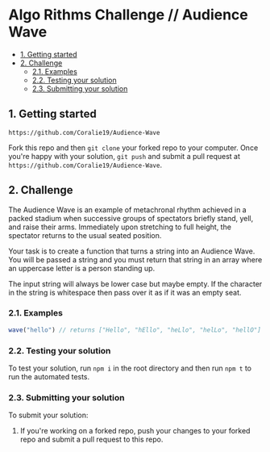 # Algo Rithms Challenge // Audience Wave

- [1. Getting started](#1-getting-started)
- [2. Challenge](#2-challenge)
  - [2.1. Examples](#21-examples)
  - [2.2. Testing your solution](#22-testing-your-solution)
  - [2.3. Submitting your solution](#23-submitting-your-solution)

## 1. Getting started
  `https://github.com/Coralie19/Audience-Wave`

Fork this repo and then `git clone` your forked repo to your computer.
Once you're happy with your solution, `git push` and submit a pull request at
`https://github.com/Coralie19/Audience-Wave`.

## 2. Challenge
The Audience Wave is an example of metachronal rhythm achieved in a packed stadium when successive groups of spectators briefly stand, yell, and raise their arms. Immediately upon stretching to full height, the spectator returns to the usual seated position.

Your task is to create a function that turns a string into an Audience Wave. You will be passed a string and you must return that string in an array where an uppercase letter is a person standing up.

The input string will always be lower case but maybe empty.
If the character in the string is whitespace then pass over it as if it was an empty seat.

### 2.1. Examples
```js
wave("hello") // returns ["Hello", "hEllo", "heLlo", "helLo", "hellO"]
```

### 2.2. Testing your solution
To test your solution, run `npm i` in the root directory and then run `npm t` to run the automated tests.

### 2.3. Submitting your solution

To submit your solution:

1. If you're working on a forked repo, push your changes to your forked repo and submit a pull request to this repo.
